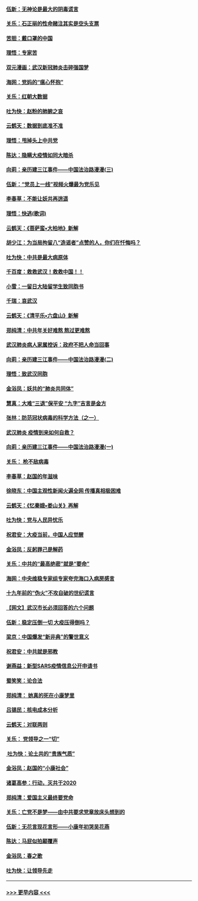 #### [伍新：无神论是最大的阴毒谎言](../pages/nsc993/n11846129.md?t=02061255) 
#### [关乐：石正丽的性命赌注其实是空头支票](../pages/nsc993/n11846109.md?t=02061255) 
#### [苦胆：戴口罩的中国](../pages/nsc993/n11845576.md?t=02061255) 
#### [理悟：专家苦](../pages/nsc993/n11845564.md?t=02061255) 
#### [双元漫画：武汉新冠肺炎击碎强国梦](../pages/nsc993/n11843320.md?t=02061255) 
#### [海网：党妈的“瘟心怀抱”](../pages/nsc993/n11840740.md?t=02061255) 
#### [关乐：红朝大数据](../pages/nsc993/n11840675.md?t=02061255) 
#### [吐为快：赵粉的肺腑之哀](../pages/nsc993/n11840618.md?t=02061255) 
#### [云鹤天：数据到底准不准](../pages/nsc993/n11840325.md?t=02061255) 
#### [理悟：甩掉头上中共党](../pages/nsc993/n11838826.md?t=02061255) 
#### [陈达：隐瞒大疫情如同大暗杀](../pages/nsc993/n11838771.md?t=02061255) 
#### [向莉：亲历建三江事件——中国法治路漫漫(三)](../pages/nsc993/n11831825.md?t=02061255) 
#### [伍新：“党员上一线”视频火爆最为党乐见](../pages/nsc993/n11838200.md?t=02061255) 
#### [李春草：不能让妖共再逍遥](../pages/nsc993/n11838102.md?t=02061255) 
#### [理悟：快逃(歌词)](../pages/nsc993/n11838083.md?t=02061255) 
#### [云鹤天：《菩萨蛮▪大柏地》新解](../pages/nsc993/n11838059.md?t=02061255) 
#### [胡少江：为当局拘留八“造谣者”点赞的人，你们在忏悔吗？](../pages/nsc993/n11836801.md?t=02061255) 
#### [吐为快：中共是最大病原体](../pages/nsc993/n11836748.md?t=02061255) 
#### [千百度：救救武汉！救救中国！！](../pages/nsc993/n11836145.md?t=02061255) 
#### [小雪：一留日大陆留学生致同胞书](../pages/nsc993/n11834624.md?t=02061255) 
#### [千瑞：哀武汉](../pages/nsc993/n11833647.md?t=02061255) 
#### [云鹤天：《清平乐▪六盘山》新解](../pages/nsc993/n11833611.md?t=02061255) 
#### [郑纯清：中共年关好难熬 熬过更难熬](../pages/nsc993/n11833489.md?t=02061255) 
#### [武汉肺炎病人家属控诉：政府不把人命当回事](../pages/nsc993/n11833205.md?t=02061255) 
#### [向莉：亲历建三江事件——中国法治路漫漫(二)](../pages/nsc993/n11829102.md?t=02061255) 
#### [理悟：致武汉同胞](../pages/nsc993/n11831522.md?t=02061255) 
#### [金浴凤：妖共的“肺炎共同体”](../pages/nsc993/n11829448.md?t=02061255) 
#### [慧真：大难“三退”保平安 “九字”吉言是金方](../pages/nsc993/n11829501.md?t=02061255) 
#### [张林：防范冠状病毒的科学方法（之一）](../pages/nsc993/n11828618.md?t=02061255) 
#### [武汉肺炎 疫情到来如何自救？](../pages/nsc993/n11827632.md?t=02061255) 
#### [向莉：亲历建三江事件——中国法治路漫漫(一)](../pages/nsc993/n11827190.md?t=02061255) 
#### [关乐： 枪不敌病毒](../pages/nsc993/n11826746.md?t=02061255) 
#### [李春草：赵国的年滋味](../pages/nsc993/n11826321.md?t=02061255) 
#### [徐晓东：中国主观性新闻火遍全网 传播真相极困难](../pages/nsc993/n11826508.md?t=02061255) 
#### [云鹤天：《忆秦娥▪娄山关》再解](../pages/nsc993/n11824682.md?t=02061255) 
#### [吐为快：党与人民异忧乐](../pages/nsc993/n11824660.md?t=02061255) 
#### [祝君安：大疫当前，中国人应觉醒](../pages/nsc993/n11821946.md?t=02061255) 
#### [金浴凤：反躬罪己是解药](../pages/nsc993/n11820280.md?t=02061255) 
#### [关乐：中共的“最高绝密”就是“要命”](../pages/nsc993/n11816946.md?t=02061255) 
#### [海网：中央维稳专家组专家夸完海口入病房感言](../pages/nsc993/n11815138.md?t=02061255) 
#### [十九年前的“伪火”不攻自破的世纪谎言](../pages/nsc993/n11813238.md?t=02061255) 
#### [【网文】武汉市长必须回答的六个问题](../pages/nsc993/n11813848.md?t=02061255) 
#### [伍新：稳定压倒一切 大疫压得倒吗？](../pages/nsc993/n11812634.md?t=02061255) 
#### [梁京：中国爆发“新非典”的警世意义](../pages/nsc993/n11812554.md?t=02061255) 
#### [祝君安：中共就是邪教](../pages/nsc993/n11812431.md?t=02061255) 
#### [谢燕益：新型SARS疫情信息公开申请书](../pages/nsc993/n11808840.md?t=02061255) 
#### [蜀笑笑：论合法](../pages/nsc993/n11808064.md?t=02061255) 
#### [郑纯清： 她真的死在小康梦里](../pages/nsc993/n11806623.md?t=02061255) 
#### [吕锡民：核电成本分析](../pages/nsc993/n11806284.md?t=02061255) 
#### [云鹤天：对联两则](../pages/nsc993/n11805957.md?t=02061255) 
#### [关乐： 党领导之一“切”](../pages/nsc993/n11804505.md?t=02061255) 
#### [ 吐为快：论土共的“贵族气质”](../pages/nsc993/n11804490.md?t=02061255) 
#### [金浴凤：赵国的“小康社会”](../pages/nsc993/n11804452.md?t=02061255) 
#### [诸葛高参：行动，灭共于2020](../pages/nsc993/n11804120.md?t=02061255) 
#### [郑纯清：爱国主义最终要党命](../pages/nsc993/n11802197.md?t=02061255) 
#### [关乐：亡党不是梦——由中共要求党章放床头想到的](../pages/nsc993/n11802156.md?t=02061255) 
#### [伍新：无花言现花言形——小康年初哭吴花燕](../pages/nsc993/n11800044.md?t=02061255) 
#### [陈达：马屁似拍颠覆声](../pages/nsc993/n11800010.md?t=02061255) 
#### [金浴凤：春之歌](../pages/nsc993/n11797687.md?t=02061255) 
#### [吐为快：让领导先走](../pages/nsc993/n11797512.md?t=02061255) 

----
#### [ >>> 更早内容 <<< ](../indexes/nsc993-earlier.md)
